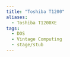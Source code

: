 ```yaml
---
title: "Toshiba T1200"
aliases:
  - Toshiba T1200XE
tags: 
  - DOS
  - Vintage Computing
  - stage/stub
---
```

